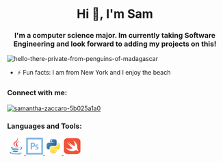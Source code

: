 <h1 align="center">Hi 👋, I'm Sam</h1>
<h3 align="center"> I'm a computer science major. Im currently taking Software Engineering and look forward to adding my projects on this!</h3>

![hello-there-private-from-penguins-of-madagascar](https://user-images.githubusercontent.com/97983354/190299574-6153cd89-7139-436a-b1b6-8d8e0077f48e.gif)


- ⚡ Fun facts: I am from New York and I enjoy the beach

<h3 align="left">Connect with me:</h3>
<p align="left">
<a href="https://linkedin.com/in/samantha-zaccaro-5b025a1a0" target="blank"><img align="center" src="https://raw.githubusercontent.com/rahuldkjain/github-profile-readme-generator/master/src/images/icons/Social/linked-in-alt.svg" alt="samantha-zaccaro-5b025a1a0" height="30" width="40" /></a>
</p>

<h3 align="left">Languages and Tools:</h3>
<p align="left"> <a href="https://www.java.com" target="_blank" rel="noreferrer"> <img src="https://raw.githubusercontent.com/devicons/devicon/master/icons/java/java-original.svg" alt="java" width="40" height="40"/> </a> <a href="https://www.photoshop.com/en" target="_blank" rel="noreferrer"> <img src="https://raw.githubusercontent.com/devicons/devicon/master/icons/photoshop/photoshop-line.svg" alt="photoshop" width="40" height="40"/> </a> <a href="https://www.python.org" target="_blank" rel="noreferrer"> <img src="https://raw.githubusercontent.com/devicons/devicon/master/icons/python/python-original.svg" alt="python" width="40" height="40"/> </a> <a href="https://developer.apple.com/swift/" target="_blank" rel="noreferrer"> <img src="https://raw.githubusercontent.com/devicons/devicon/master/icons/swift/swift-original.svg" alt="swift" width="40" height="40"/> </a> </p>
